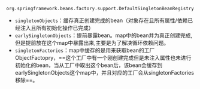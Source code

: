 `org.springframework.beans.factory.support.DefaultSingletonBeanRegistry`

- `singletonObjects`：缓存真正创建完成的bean（对象存在且所有属性/依赖已经注入且所有初始化操作已完成）
- `earlySingletonObjects`：提前暴露bean。map中的bean并为真正创建完成,但是提前放在这个map中暴露出来,主要是为了解决循环依赖问题。
- `singletonFactories`：map中缓存的是用来获取bean的工厂ObjectFactopry，==这个工厂中有一个刚创建完成但是未注入属性也未进行初始化的bean，当从工厂中取出这个bean后，该bean会缓存到earlySingletonObjects这个map中，并且对应的工厂会从singletonFactories移除==。

